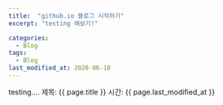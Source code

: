 ```yaml
---
title:  "github.io 블로그 시작하기"
excerpt: "testing 해보기!"

categories:
  - Blog
tags:
  - Blog
last_modified_at: 2020-06-10
---
```

testing....
제목: {{ page.title }}
시간: {{ page.last_modified_at }}
